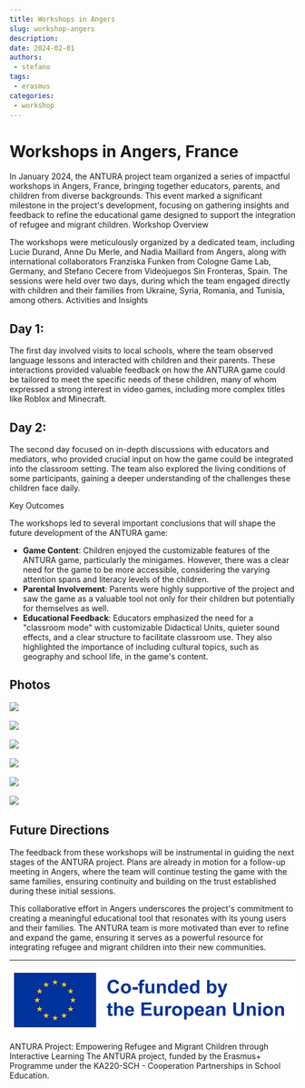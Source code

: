 ```yaml
---
title: Workshops in Angers
slug: workshop-angers
description: 
date: 2024-02-01
authors: 
 - stefano
tags:
 - erasmus
categories:
 - workshop
---
```


# Workshops in Angers, France

In January 2024, the ANTURA project team organized a series of impactful workshops in Angers, France, bringing together educators, parents, and children from diverse backgrounds. This event marked a significant milestone in the project's development, focusing on gathering insights and feedback to refine the educational game designed to support the integration of refugee and migrant children.
Workshop Overview

The workshops were meticulously organized by a dedicated team, including Lucie Durand, Anne Du Merle, and Nadia Maillard from Angers, along with international collaborators Franziska Funken from Cologne Game Lab, Germany, and Stefano Cecere from Videojuegos Sin Fronteras, Spain. The sessions were held over two days, during which the team engaged directly with children and their families from Ukraine, Syria, Romania, and Tunisia, among others.
Activities and Insights

## Day 1:
The first day involved visits to local schools, where the team observed language lessons and interacted with children and their parents. These interactions provided valuable feedback on how the ANTURA game could be tailored to meet the specific needs of these children, many of whom expressed a strong interest in video games, including more complex titles like Roblox and Minecraft.

## Day 2:
The second day focused on in-depth discussions with educators and mediators, who provided crucial input on how the game could be integrated into the classroom setting. The team also explored the living conditions of some participants, gaining a deeper understanding of the challenges these children face daily.

Key Outcomes

The workshops led to several important conclusions that will shape the future development of the ANTURA game:

- **Game Content**: Children enjoyed the customizable features of the ANTURA game, particularly the minigames. However, there was a clear need for the game to be more accessible, considering the varying attention spans and literacy levels of the children.
- **Parental Involvement**: Parents were highly supportive of the project and saw the game as a valuable tool not only for their children but potentially for themselves as well.
- **Educational Feedback**: Educators emphasized the need for a "classroom mode" with customizable Didactical Units, quieter sound effects, and a clear structure to facilitate classroom use. They also highlighted the importance of including cultural topics, such as geography and school life, in the game's content.

## Photos

[![](https://blogger.googleusercontent.com/img/b/R29vZ2xl/AVvXsEjILoiOL52EA1pPzHJ5yxheVOmoDuG8gpiQpWMPlhBpJJaczJqmvlGp-tlZNG9EMqF6aH1bTkCchHAG5MyLPwKGxxSNDaq66NyLw1QAuTkhcc1_9OnFWCEmkBn8DGNCxUxet-wFaaY85qRbXXeI92Tabx6gQVPUS16lTh8C6eXMZ5rmW43nzOxU6rdosOs/s320/IMG_2739%20Large.jpeg)](https://blogger.googleusercontent.com/img/b/R29vZ2xl/AVvXsEjILoiOL52EA1pPzHJ5yxheVOmoDuG8gpiQpWMPlhBpJJaczJqmvlGp-tlZNG9EMqF6aH1bTkCchHAG5MyLPwKGxxSNDaq66NyLw1QAuTkhcc1_9OnFWCEmkBn8DGNCxUxet-wFaaY85qRbXXeI92Tabx6gQVPUS16lTh8C6eXMZ5rmW43nzOxU6rdosOs/s1280/IMG_2739%20Large.jpeg)

  

[![](https://blogger.googleusercontent.com/img/b/R29vZ2xl/AVvXsEhxwQp90cj0saaZLrYEKoa8y5cx30J-V4_BUT7Tk2ynBWt_lM9cm1OLinaefybKLzxbAKUVoa6VNQstEeUunWxnbgyy-XQZYTypUcQGmY79xJtr6M-kETqxE8952cJNtC_w9rVSlZpUg6UiOagTzzblbGlAmNc_Pvdtp6AvJB_EoekOJuBCdAQJYL7kC88/s320/IMG_2738%20Large.jpeg)](https://blogger.googleusercontent.com/img/b/R29vZ2xl/AVvXsEhxwQp90cj0saaZLrYEKoa8y5cx30J-V4_BUT7Tk2ynBWt_lM9cm1OLinaefybKLzxbAKUVoa6VNQstEeUunWxnbgyy-XQZYTypUcQGmY79xJtr6M-kETqxE8952cJNtC_w9rVSlZpUg6UiOagTzzblbGlAmNc_Pvdtp6AvJB_EoekOJuBCdAQJYL7kC88/s1280/IMG_2738%20Large.jpeg)

  

[![](https://blogger.googleusercontent.com/img/b/R29vZ2xl/AVvXsEh5-pW0ApNs5fcs7HjyGVFD7FFaFkSHnunTmnbsWYaKvdcUpCj50cQYFqX7Q081vky7e4ZpWHBBGAFJtZriz8dgwBVRb_vkYfuQ1-I0PrbrCwCsO-raSesvfTCYmmWRv_FdbfG-XPX9p0ebI5k6gBbT1heFMXmBo1wEARQCNcBTRyjlq6mpGPx0BK2QVg4/s320/IMG_2734%20Large.jpeg)](https://blogger.googleusercontent.com/img/b/R29vZ2xl/AVvXsEh5-pW0ApNs5fcs7HjyGVFD7FFaFkSHnunTmnbsWYaKvdcUpCj50cQYFqX7Q081vky7e4ZpWHBBGAFJtZriz8dgwBVRb_vkYfuQ1-I0PrbrCwCsO-raSesvfTCYmmWRv_FdbfG-XPX9p0ebI5k6gBbT1heFMXmBo1wEARQCNcBTRyjlq6mpGPx0BK2QVg4/s1280/IMG_2734%20Large.jpeg)

  

[![](https://blogger.googleusercontent.com/img/b/R29vZ2xl/AVvXsEgzOUGrPP68_zLkd1wwpEhHHmZh35ACD8LuoC1TbzhsB42FfWBF-dyayXizkmnDqDYb9jttGPZu3zuoVkCour4CU8502_zClt3FQmJd1NEU563M9SNbwW0jYqjPTRPXhLjS_Qv39KzkiUpijeCf0Ijv-533S2iFKKyoz4kfmN19k9QvfbQ_nKWXPHlNmjI/s320/IMG_2710%20Large.jpeg)](https://blogger.googleusercontent.com/img/b/R29vZ2xl/AVvXsEgzOUGrPP68_zLkd1wwpEhHHmZh35ACD8LuoC1TbzhsB42FfWBF-dyayXizkmnDqDYb9jttGPZu3zuoVkCour4CU8502_zClt3FQmJd1NEU563M9SNbwW0jYqjPTRPXhLjS_Qv39KzkiUpijeCf0Ijv-533S2iFKKyoz4kfmN19k9QvfbQ_nKWXPHlNmjI/s1280/IMG_2710%20Large.jpeg)

  

[![](https://blogger.googleusercontent.com/img/b/R29vZ2xl/AVvXsEhI16V2fdn_sTS2p22ty7g1hZ1yyWTrAETG06ImSIbQbGxHFMCrGlOf_ZoXtOVujUDedwH4tJ68eIWhowa1yO18C8IdIis-wRtQc2Yfja8eafLHZB-SNVyjbBfXwQgygk4lHwJUcjVZiwwlcpujZnxaTt8nP7RNfCO1YEUF9bG4vDblospKDpXuqh6L-c4/s320/IMG_2706%20Large.jpeg)](https://blogger.googleusercontent.com/img/b/R29vZ2xl/AVvXsEhI16V2fdn_sTS2p22ty7g1hZ1yyWTrAETG06ImSIbQbGxHFMCrGlOf_ZoXtOVujUDedwH4tJ68eIWhowa1yO18C8IdIis-wRtQc2Yfja8eafLHZB-SNVyjbBfXwQgygk4lHwJUcjVZiwwlcpujZnxaTt8nP7RNfCO1YEUF9bG4vDblospKDpXuqh6L-c4/s1280/IMG_2706%20Large.jpeg)

  

[![](https://blogger.googleusercontent.com/img/b/R29vZ2xl/AVvXsEhVMFwiAhDYmMLha5HQgcyHWZIHJLlHX41t_qGjeD2vtUXwtbKmEyJu6I6IxnVWIltmt5YmHDV4dpi2QDe0sFOYn9c20GikFnaqI0GBpfPPf01uHkPAOokNtP1iA3izNSdieN7OUVzT5ZNdlSqf6ocielou4G9SWN57arIY20L6FHVB1KBh08hc4rWeSQQ/s320/IMG_2660.jpeg%20(1).JPG)](https://blogger.googleusercontent.com/img/b/R29vZ2xl/AVvXsEhVMFwiAhDYmMLha5HQgcyHWZIHJLlHX41t_qGjeD2vtUXwtbKmEyJu6I6IxnVWIltmt5YmHDV4dpi2QDe0sFOYn9c20GikFnaqI0GBpfPPf01uHkPAOokNtP1iA3izNSdieN7OUVzT5ZNdlSqf6ocielou4G9SWN57arIY20L6FHVB1KBh08hc4rWeSQQ/s1024/IMG_2660.jpeg%20(1).JPG)

## Future Directions

The feedback from these workshops will be instrumental in guiding the next stages of the ANTURA project. Plans are already in motion for a follow-up meeting in Angers, where the team will continue testing the game with the same families, ensuring continuity and building on the trust established during these initial sessions.

This collaborative effort in Angers underscores the project's commitment to creating a meaningful educational tool that resonates with its young users and their families. The ANTURA team is more motivated than ever to refine and expand the game, ensuring it serves as a powerful resource for integrating refugee and migrant children into their new communities.

---

![Erasmus+](../../assets/img/blog/Co-fundedbytheEU.webp)

ANTURA Project: Empowering Refugee and Migrant Children through Interactive Learning The ANTURA project, funded by the Erasmus+ Programme under the KA220-SCH - Cooperation Partnerships in School Education.
